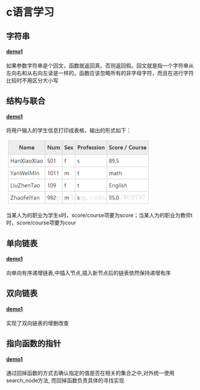 # c语言学习

## 字符串

#### <a href="./string/huiwen.c">demo1</a>
如果参数字符串是个回文，函数就返回真，否则返回假。回文就是指一个字符串从左向右和从右向左读是一样的。函数应该忽略所有的非字母字符，而且在进行字符比较时不用区分大小写

## 结构与联合

#### <a href="./struct/table.c">demo1</a>
将用户输入的学生信息打印成表格，输出的形式如下：<br/>

![avatar](./img/20170815163734777.png)<br/>

当某人为的职业为学生s时，score/course项要为score；当某人为的职业为教师t时，score/course项要为cour

## 单向链表

#### <a href="./singlelink/single.c">demo1</a>
向单向有序递增链表,中插入节点,插入新节点后的链表依然保持递增有序

## 双向链表

#### <a href="./doublelink/doublelink.c">demo1</a>
实现了双向链表的增删改查

## 指向函数的指针

#### <a href="./funcpoint/findnode.c">demo1</a>
通过回掉函数的方式去确认指定的值是否在相关的集合之中,对外统一使用search_node方法, 而回掉函数负责具体的寻找实现

